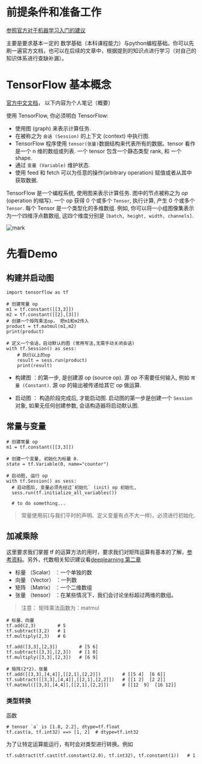 # 前提条件和准备工作

[参照官方对于机器学习入门的建议](https://developers.google.cn/machine-learning/crash-course/prereqs-and-prework)

主要是要求基本一定的 数学基础（本科课程能力）与python编程基础。你可以先刷一遍官方文档，也可以在后续的文章中，根据提到的知识点进行学习（对自己的知识体系进行查缺补漏）。



# TensorFlow 基本概念

[官方中文文档](http://wiki.jikexueyuan.com/project/tensorflow-zh/get_started/basic_usage.html)， 以下内容为个人笔记（概要）

使用 TensorFlow, 你必须明白 TensorFlow:

- 使用图 (graph) 来表示计算任务.
- 在被称之为 `会话 (Session)` 的上下文 (context) 中执行图.
- TensorFlow 程序使用 `tensor(张量)`数据结构来代表所有的数据。tensor 看作是一个 n 维的数组或列表. 一个 tensor 包含一个静态类型 rank, 和 一个 shape.
- 通过 `变量 (Variable)` 维护状态.
- 使用 feed 和 fetch 可以为任意的操作(arbitrary operation) 赋值或者从其中获取数据.



TensorFlow 是一个编程系统, 使用图来表示计算任务. 图中的节点被称之为 *op* (operation 的缩写). 一个 op 获得 0 个或多个 `Tensor`, 执行计算, 产生 0 个或多个 `Tensor`. 每个 Tensor 是一个类型化的多维数组. 例如, 你可以将一小组图像集表示为一个四维浮点数数组, 这四个维度分别是 `[batch, height, width, channels]`.

![mark](http://oz12t0u5u.bkt.clouddn.com/blog/180411/Ad1B689i2E.png?imageslim)



# 先看Demo

## 构建并启动图

```
import tensorflow as tf

# 创建常量 op
m1 = tf.constant([[3,3]])
m2 = tf.constant([[2],[3]])
# 创建一个矩阵乘法op， 把m1和m2传入
product = tf.matmul(m1,m2)
print(product)

# 定义一个会话，启动默认的图 (常用写法,无需手动关闭会话)
with tf.Session() as sess:
    # 执行以上的op
    result = sess.run(product)
    print(result)
```

- 构建图 ：的第一步, 是创建源 op (source op). 源 op 不需要任何输入, 例如 `常量 (Constant)`. 源 op 的输出被传递给其它 op 做运算.



- 启动图 ： 构造阶段完成后, 才能启动图. 启动图的第一步是创建一个 `Session` 对象, 如果无任何创建参数, 会话构造器将启动默认图.

## 常量与变量

```
# 创建常量 op
m1 = tf.constant([[3,3]])

# 创建一个变量, 初始化为标量 0.
state = tf.Variable(0, name="counter") 

# 启动图, 运行 op
with tf.Session() as sess:
  # 启动图后, 变量必须先经过`初始化` (init) op 初始化,
  sess.run(tf.initialize_all_variables())
  
  # to do something...
```



> 常量使用前(与我们平时的声明、定义变量有点不大一样)，必须进行初始化.



## 加减乘除

这里要求我们掌握 tf 的运算方法的用时，要求我们对矩阵运算有基本的了解，[参考资料](http://www2.edu-edu.com.cn/lesson_crs78/self/j_0022/soft/ch0605.html)。另外，代数相关知识建议看[deeplearning 第二章](https://github.com/exacity/deeplearningbook-chinese)

- 标量 （Scalar） ：一个单独的数
- 向量 （Vector） ：一列数
- 矩阵 （Matrix） ：一个二维数组
- 张量 （tensor） ：在某些情况下，我们会讨论坐标超过两维的数组。



> 注意： 矩阵乘法函数为：matmul

```
# 标量、向量
tf.add(2,3)        # 5
tf.subtract(3,2)   # 1
tf.multiply(2,3)   # 6

tf.add([3,3],[2,3])        # [5 6]
tf.subtract([3,3],[2,3])   # [1 0]
tf.multiply([3,3],[2,3])   # [6 9]

# 矩阵(2*2)、张量
tf.add([[3,3],[4,4]],[[2,1],[2,2]])        # [[5 4]  [6 6]]
tf.subtract([[3,3],[4,4]],[[2,1],[2,2]])   # [[1 2]  [2 2]]
tf.matmul([[3,3],[4,4]],[[2,1],[2,2]])     # [[12  9]  [16 12]]
```

###  

### 类型转换 

函数

```
# tensor `a` is [1.8, 2.2], dtype=tf.float
tf.cast(a, tf.int32) ==> [1, 2]  # dtype=tf.int32
```

为了让特定运算能运行，有时会对类型进行转换。例如

```
tf.subtract(tf.cast(tf.constant(2.0), tf.int32), tf.constant(1))   # 1
```









